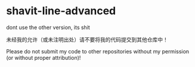 # shavit-line-advanced
 
 dont use the other version, its shit

未经我的允许（或未注明出处）请不要将我的代码提交到其他仓库中！

Please do not submit my code to other repositories without my permission (or without proper attribution)!